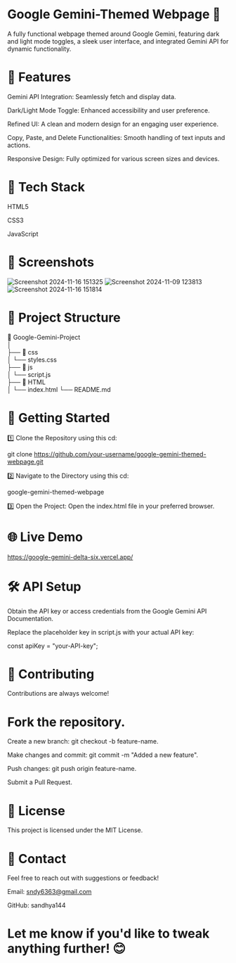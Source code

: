 # Google Gemini-Themed Webpage 🌟
A fully functional webpage themed around Google Gemini, featuring dark and light mode toggles, a sleek user interface, and integrated Gemini API for dynamic functionality.


# 🚀 Features
Gemini API Integration: Seamlessly fetch and display data.

Dark/Light Mode Toggle: Enhanced accessibility and user preference.

Refined UI: A clean and modern design for an engaging user experience.

Copy, Paste, and Delete Functionalities: Smooth handling of text inputs and actions.

Responsive Design: Fully optimized for various screen sizes and devices.


# 🔧 Tech Stack
HTML5

CSS3

JavaScript


# 📸 Screenshots

![Screenshot 2024-11-16 151325](https://github.com/user-attachments/assets/cb89619d-6f18-44e5-a20f-bad2c363c0a3)
![Screenshot 2024-11-09 123813](https://github.com/user-attachments/assets/d94fdb70-5493-46ee-9393-9f4eaf9f2957)
![Screenshot 2024-11-16 151814](https://github.com/user-attachments/assets/ddc48f56-9077-4604-bebe-7381465f29bb)



# 📂 Project Structure
📁 Google-Gemini-Project  
│  
├── 📁 css  
│   └── styles.css  
├── 📁 js  
│   └── script.js  
├── 📁 HTML  
│   └── index.html 
└── README.md  


# 🚀 Getting Started
1️⃣ Clone the Repository using this cd:

  git clone https://github.com/your-username/google-gemini-themed-webpage.git  
  
2️⃣ Navigate to the Directory using this cd:

  google-gemini-themed-webpage 
  
3️⃣ Open the Project:
  Open the index.html file in your preferred browser.


# 🌐 Live Demo
 https://google-gemini-delta-six.vercel.app/


# 🛠️ API Setup
Obtain the API key or access credentials from the Google Gemini API Documentation.

Replace the placeholder key in script.js with your actual API key:

const apiKey = "your-API-key"; 


# 🤝 Contributing
Contributions are always welcome!


# Fork the repository.
Create a new branch:  git checkout -b feature-name.

Make changes and commit:  git commit -m "Added a new feature".

Push changes:  git push origin feature-name.

Submit a Pull Request.


# 📝 License
This project is licensed under the MIT License.


# 📧 Contact
Feel free to reach out with suggestions or feedback!

Email: sndy6363@gmail.com

GitHub: sandhya144


# Let me know if you'd like to tweak anything further! 😊
